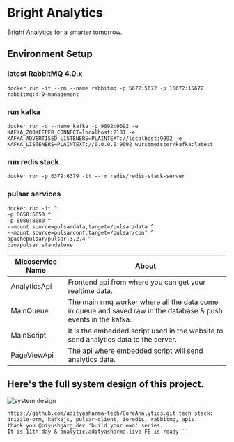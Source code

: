 # Bright Analytics
Bright Analytics for a smarter tomorrow.

## Environment Setup
### latest RabbitMQ 4.0.x

```shell
docker run -it --rm --name rabbitmq -p 5672:5672 -p 15672:15672 rabbitmq:4.0-management
```

### run kafka

```shell
docker run -d --name kafka -p 9092:9092 -e KAFKA_ZOOKEEPER_CONNECT=localhost:2181 -e KAFKA_ADVERTISED_LISTENERS=PLAINTEXT://localhost:9092 -e KAFKA_LISTENERS=PLAINTEXT://0.0.0.0:9092 wurstmeister/kafka:latest
```

### run redis stack
```shell
docker run -p 6379:6379 -it --rm redis/redis-stack-server
```

### pulsar services
```shell
docker run -it ^
-p 6650:6650 ^
-p 8080:8080 ^
--mount source=pulsardata,target=/pulsar/data ^
--mount source=pulsarconf,target=/pulsar/conf ^
apachepulsar/pulsar:3.2.4 ^
bin/pulsar standalone
```

| Micoservice Name | About                                                                                                          |
| ---------------- | -------------------------------------------------------------------------------------------------------------- |
| AnalyticsApi     | Frontend api from where you can get your realtime data.                                                        |
| MainQueue        | The main rmq worker where all the data come in queue and saved raw in the database & push events in the kafka. |
| MainScript       | It is the embedded script used in the website to send analytics data to the server.                            |
| PageViewApi      | The api where embedded script will send analytics data.                                                        |

## Here's the full system design of this project.

![system design](https://github.com/adityasharma-tech/AnalyzeCore/blob/master/assets/diagram.jpg?raw=true)

```Build a fullstack open source analytics platform & trying to make it scalable.
https://github.com/adityasharma-tech/CoreAnalytics.git tech stack: drizzle-orm, kafkajs, pulsar-client, ioredis, rabbitmq, apis.
thank you @piyushgarg_dev 'build your own' series.
It is 11th day & analytic.adityasharma.live FE is ready```